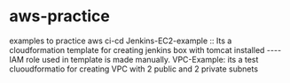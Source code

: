 # aws-practice
examples to practice aws ci-cd
Jenkins-EC2-example :: Its a cloudformation template for creating jenkins box with tomcat installed     ----IAM role used in template is made manually.
VPC-Example: its a test cluoudformatio for creating VPC with 2 public and 2 private subnets 

